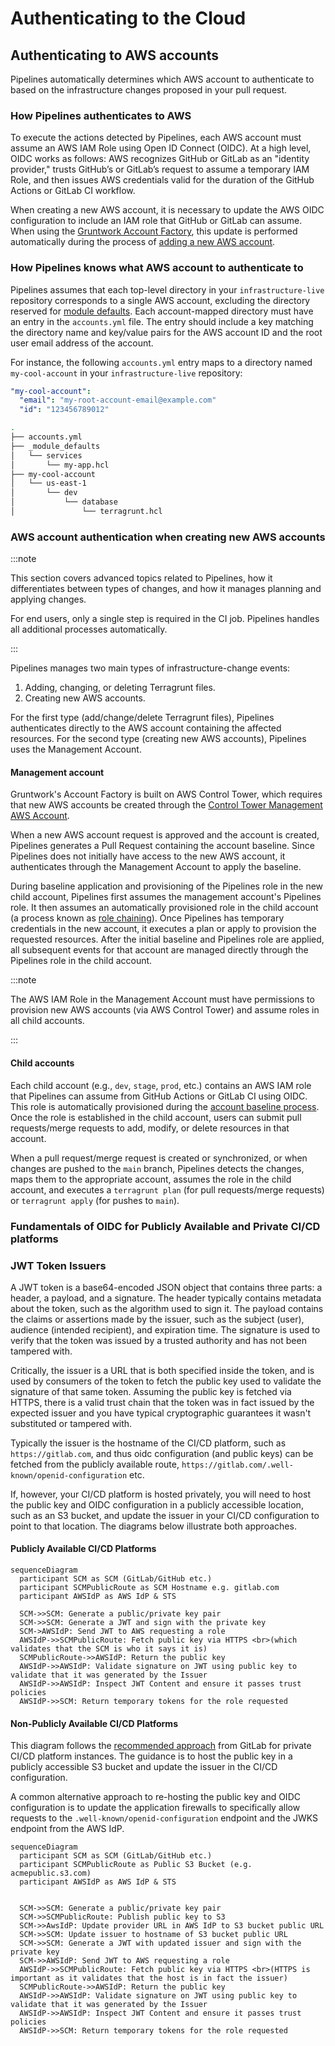 # Authenticating to the Cloud

## Authenticating to AWS accounts

Pipelines automatically determines which AWS account to authenticate to based on the infrastructure changes proposed in your pull request.

### How Pipelines authenticates to AWS

To execute the actions detected by Pipelines, each AWS account must assume an AWS IAM Role using Open ID Connect (OIDC). At a high level, OIDC works as follows: AWS recognizes GitHub or GitLab as an "identity provider," trusts GitHub’s or GitLab’s request to assume a temporary IAM Role, and then issues AWS credentials valid for the duration of the GitHub Actions or GitLab CI workflow.

When creating a new AWS account, it is necessary to update the AWS OIDC configuration to include an IAM role that GitHub or GitLab can assume. When using the [Gruntwork Account Factory](/2.0/docs/accountfactory/architecture), this update is performed automatically during the process of [adding a new AWS account](/2.0/docs/accountfactory/guides/vend-aws-account).

### How Pipelines knows what AWS account to authenticate to

Pipelines assumes that each top-level directory in your `infrastructure-live` repository corresponds to a single AWS account, excluding the directory reserved for [module defaults](/2.0/docs/library/concepts/module-defaults). Each account-mapped directory must have an entry in the `accounts.yml` file. The entry should include a key matching the directory name and key/value pairs for the AWS account ID and the root user email address of the account.

For instance, the following `accounts.yml` entry maps to a directory named `my-cool-account` in your `infrastructure-live` repository:

```yml title=accounts.yml
"my-cool-account":
  "email": "my-root-account-email@example.com"
  "id": "123456789012"
```

```bash title="Infrastructure Live"
.
├── accounts.yml
├── _module_defaults
│   └── services
│       └── my-app.hcl
├── my-cool-account
│   └── us-east-1
│       └── dev
│           └── database
│               └── terragrunt.hcl
```

### AWS account authentication when creating new AWS accounts

:::note

This section covers advanced topics related to Pipelines, how it differentiates between types of changes, and how it manages planning and applying changes.

For end users, only a single step is required in the CI job. Pipelines handles all additional processes automatically.

:::

Pipelines manages two main types of infrastructure-change events:

1. Adding, changing, or deleting Terragrunt files.
2. Creating new AWS accounts.

For the first type (add/change/delete Terragrunt files), Pipelines authenticates directly to the AWS account containing the affected resources. For the second type (creating new AWS accounts), Pipelines uses the Management Account.

#### Management account

Gruntwork's Account Factory is built on AWS Control Tower, which requires that new AWS accounts be created through the [Control Tower Management AWS Account](https://docs.aws.amazon.com/controltower/latest/userguide/how-control-tower-works.html#what-is-mgmt).

When a new AWS account request is approved and the account is created, Pipelines generates a Pull Request containing the account baseline. Since Pipelines does not initially have access to the new AWS account, it authenticates through the Management Account to apply the baseline.

During baseline application and provisioning of the Pipelines role in the new child account, Pipelines first assumes the management account's Pipelines role. It then assumes an automatically provisioned role in the child account (a process known as [role chaining](https://docs.aws.amazon.com/IAM/latest/UserGuide/id_roles_terms-and-concepts.html)). Once Pipelines has temporary credentials in the new account, it executes a plan or apply to provision the requested resources. After the initial baseline and Pipelines role are applied, all subsequent events for that account are managed directly through the Pipelines role in the child account.

:::note

The AWS IAM Role in the Management Account must have permissions to provision new AWS accounts (via AWS Control Tower) and assume roles in all child accounts.

:::

#### Child accounts

Each child account (e.g., `dev`, `stage`, `prod`, etc.) contains an AWS IAM role that Pipelines can assume from GitHub Actions or GitLab CI using OIDC. This role is automatically provisioned during the [account baseline process](/2.0/docs/accountfactory/guides/vend-aws-account). Once the role is established in the child account, users can submit pull requests/merge requests to add, modify, or delete resources in that account.

When a pull request/merge request is created or synchronized, or when changes are pushed to the `main` branch, Pipelines detects the changes, maps them to the appropriate account, assumes the role in the child account, and executes a `terragrunt plan` (for pull requests/merge requests) or `terragrunt apply` (for pushes to `main`).

### Fundamentals of OIDC for Publicly Available and Private CI/CD platforms

### JWT Token Issuers
A JWT token is a base64-encoded JSON object that contains three parts: a header, a payload, and a signature. The header typically contains metadata about the token, such as the algorithm used to sign it. The payload contains the claims or assertions made by the issuer, such as the subject (user), audience (intended recipient), and expiration time. The signature is used to verify that the token was issued by a trusted authority and has not been tampered with.

Critically, the issuer is a URL that is both specified inside the token, and is used by consumers of the token to fetch the public key used to validate the signature of that same token. Assuming the public key is fetched via HTTPS, there is a valid trust chain that the token was in fact issued by the expected issuer and you have typical cryptographic guarantees it wasn't substituted or tampered with.

Typically the issuer is the hostname of the CI/CD platform, such as `https://gitlab.com`, and thus oidc configuration (and public keys) can be fetched from the publicly available route, `https://gitlab.com/.well-known/openid-configuration` etc.

If, however, your CI/CD platform is hosted privately, you will need to host the public key and OIDC configuration in a publicly accessible location, such as an S3 bucket, and update the issuer in your CI/CD configuration to point to that location.  The diagrams below illustrate both approaches.


#### Publicly Available CI/CD Platforms
```mermaid
sequenceDiagram
  participant SCM as SCM (GitLab/GitHub etc.)
  participant SCMPublicRoute as SCM Hostname e.g. gitlab.com
  participant AWSIdP as AWS IdP & STS

  SCM->>SCM: Generate a public/private key pair
  SCM->>SCM: Generate a JWT and sign with the private key
  SCM->AWSIdP: Send JWT to AWS requesting a role
  AWSIdP->>SCMPublicRoute: Fetch public key via HTTPS <br>(which validates that the SCM is who it says it is)
  SCMPublicRoute->>AWSIdP: Return the public key
  AWSIdP->>AWSIdP: Validate signature on JWT using public key to validate that it was generated by the Issuer
  AWSIdP->>AWSIdP: Inspect JWT Content and ensure it passes trust policies
  AWSIdP->>SCM: Return temporary tokens for the role requested

```

#### Non-Publicly Available CI/CD Platforms

This diagram follows the [recommended approach](https://docs.gitlab.com/ci/cloud_services/aws/#configure-a-non-public-gitlab-instance) from GitLab for private CI/CD platform instances.  The guidance is to host the public key in a publicly accessible S3 bucket and update the issuer in the CI/CD configuration.

A common alternative approach to re-hosting the public key and OIDC configuration is to update the application firewalls to specifically allow requests to the `.well-known/openid-configuration` endpoint and the JWKS endpoint from the AWS IdP.

```mermaid
sequenceDiagram
  participant SCM as SCM (GitLab/GitHub etc.)
  participant SCMPublicRoute as Public S3 Bucket (e.g. acmepublic.s3.com)
  participant AWSIdP as AWS IdP & STS


  SCM->>SCM: Generate a public/private key pair
  SCM->>SCMPublicRoute: Publish public key to S3
  SCM->>AwsIdP: Update provider URL in AWS IdP to S3 bucket public URL
  SCM->>SCM: Update issuer to hostname of S3 bucket public URL
  SCM->>SCM: Generate a JWT with updated issuer and sign with the private key
  SCM->>AWSIdP: Send JWT to AWS requesting a role
  AWSIdP->>SCMPublicRoute: Fetch public key via HTTPS <br>(HTTPS is important as it validates that the host is in fact the issuer)
  SCMPublicRoute->>AWSIdP: Return the public key
  AWSIdP->>AWSIdP: Validate signature on JWT using public key to validate that it was generated by the Issuer
  AWSIdP->>AWSIdP: Inspect JWT Content and ensure it passes trust policies
  AWSIdP->>SCM: Return temporary tokens for the role requested

```